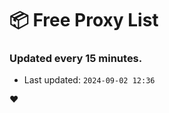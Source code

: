 # :package: Free Proxy List
### Updated every 15 minutes.

- Last updated: `2024-09-02 12:36`

:heart:
